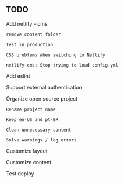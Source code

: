 

## TODO


  Add netlify - cms

    remove content folder
  
    Test in production

    CSS problems when switching to Netlify

    netlify-cms: Stop trying to load config.yml

  Add eslint
  
  Support external authentication

  Organize open source project

    Rename project name
  
    Keep en-US and pt-BR
  
    Clean unnecessary content
  
    Solve warnings / log errors

  Customize layout

  Customize content

  Test deploy